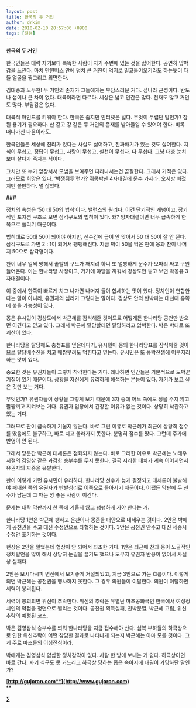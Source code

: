 ```yaml
---
layout: post
title: 한국의 두 거인
author: drkim
date: 2010-02-10 20:57:06 +0900
tags: [컬럼]
---
```

**한국의 두 거인**



한국인들은 대략 자기보다 똑똑한 사람이 자기 주변에 있는 것을 싫어한다. 공연히 압박감을 느낀다. 마치 만원버스 안에 덩치 큰 거한이 억지로 밀고들어오기라도 하는듯이 다들 얼굴을 찡그리고 외면한다. 



김대중과 노무현! 두 거인의 존재가 그들에게는 부담스러운 거다. 섬나라 근성이다. 반도나 섬이나 큰 차이 없다. 대륙이라면 다르다. 세상은 넓고 인간은 많다. 천재도 많고 거인도 많다. 부담감은 없다. 



대륙적 마인드를 키워야 한다. 한국은 좁지만 인터넷은 넓다. 무엇이 두렵단 말인가? 참된 용기가 필요하다. 산 같고 강 같은 두 거인의 존재를 받아들일 수 있어야 한다. 비록 떠나가신 다음이라도.



한국인들은 세상에 진리가 있다는 사실도 싫어하고, 진짜배기가 있는 것도 싫어한다. 지식이 무섭고, 정답이 무섭고, 사랑이 무섭고, 실천이 무섭다. 다 무섭다. 그냥 대충 눈치보며 살다가 죽자는 식이다.



그치만 또 누가 앞장서서 모범을 보여주면 따라나서는건 곧잘한다. 그래서 기적은 있다. 그러므로 희망은 있다. ‘박쟁쥐투’런가? 쥐몽박찬 4자대결에 문수 가세라. 오서방 빠졌지만 볼만하다. 멀 잖았다. 



**###**



정치의 속성은 ‘50 대 50의 법칙’이다. 밸런스의 원리다. 이건 단기적인 개념이고, 장기적인 포지션 구조로 보면 삼각구도의 법칙이 있다. 왜? 양자대결이면 너무 급속하게 한쪽으로 쏠리기 때문이다.



법칙대로 50대 50이 되어야 하지만, 선수간에 급이 안 맞아서 50 대 50이 잘 안 된다. 삼각구도로 가면 2 : 1이 되어서 팽팽해진다. 지금 박이 50을 먹은 판에 몽과 찬이 나머지 50으로 삼각형이다.



찬이 너무 일찍 망해서 솥발의 구도가 깨지려 하니 또 얼빵하게 문수가 보따리 싸고 구원 들어온다. 이는 한나라당 사정이고, 거기에 야당을 끼워서 경상도만 놓고 보면 박몽유 3자대결이다. 



이 중에서 한쪽이 빠르게 치고 나가면 나머지 둘이 합세하는 맛이 있다. 정치인이 연합한다는 말이 아니라, 유권자의 심리가 그렇다는 말이다. 경상도 안의 반박파는 대선때 유쪽에 붙을 가능성이 있다.



몽은 유시민이 경상도에서 박근혜를 잠식해줄 것이므로 어떻게든 한나라당 공천만 받으면 이긴다고 믿고 있다. 그래서 박근혜 탈당할테면 탈당하라고 압박한다. 박은 박대로 또 계산이 있다.



한나라당을 탈당해도 충청표를 얻은데다가, 유시민이 몽의 한나라당표를 잠식해줄 것이므로 탈당배수진을 치고 배짱부려도 먹힌다고 믿는다. 유시민은 또 몽박전쟁에 어부지리 하는 맛이 있다. 



중요한 것은 유권자들이 그렇게 착각한다는 거다. 왜냐하면 인간들은 기본적으로 도박꾼 기질이 있기 때문이다. 상황을 자신에게 유리하게 해석하는 본능이 있다. 자기가 보고 싶은 것만 보는 거다.



무엇인가? 유권자들이 상황을 그렇게 보기 때문에 3자 중에 어느 쪽에도 정을 주지 않고 팔짱끼고 지켜보는 거다. 유권자 입장에서 긴장할 이유가 없는 것이다. 상당히 낙관하고 있는 거다.



그러므로 판이 급속하게 기울지 않는다. 바로 그런 이유로 박근혜가 최근에 상당히 점수를 땄음에도 불구하고, 바로 치고 올라가지 못한다. 분명히 점수를 땄다. 그런데 주가에 반영이 안 된다.



그래서 당분간 박근혜 대세론은 점화되지 않는다. 바로 그러한 이유로 박근혜는 노태우 시절의 김영삼 같은 과감한 승부수를 두지 못한다. 결국 지리한 대치가 계속 이어지면서 유권자의 짜증을 유발한다.



판이 이렇게 가면 유시민이 유리하다. 한나라당 선수가 늦게 결정되고 대세론이 불발해야 패배한 쪽의 유권자가 반발심리로 이쪽으로 돌아서기 때문이다. 어쨌든 막판에 두 선수가 남는데 그 때는 깡 좋은 사람이 이긴다.



문제는 대략 막판까지 한 쪽에 기울지 않고 팽팽하게 가야 한다는 거. 



한나라당 1안은 박근혜 팽하고 운찬이나 몽준을 대안으로 내세우는 것이다. 2안은 박에게 공천권을 주고 대신 수정안으로 타협하는 것이다. 3안은 공천권 안주고 대신 세종시 수정안 포기하는 것이다.



현상은 2안을 밀었는데 협상이 안 되어서 좌초한 거다. 1안은 최근에 찬과 몽이 노골적인 정치발언을 많이 해서 상당히 눈길을 끌기도 했으나 도무지 유권자 반응이 없어서 사실상 실패다.



2안은 보시다시피 면전에서 보기좋게 거절되었고, 지금 3안으로 가는 흐름이다. 이렇게 되면 박근혜는 공천권을 행사하지 못한다. 그 경우 의원들이 이탈한다. 의원이 이탈하면 세력이 붕괴된다. 



세력이 붕괴되면 위신이 추락한다. 위신의 추락은 유별난 마초공화국인 한국에서 여성정치인의 약점을 정면으로 찔리는 것이다. 공천권 획득실패, 친박분열, 박근혜 고립, 위신추락의 예정된 코스. 



박은 김영삼식 승부수를 띄워 한나라당을 지금 접수해야 산다. 심복 부하들의 하극상으로 인한 위신추락이 어떤 참담한 결과로 나타나게 되는지 박근혜는 아마 모를 것이다. 그게 주로 마초들의 이심전심이라.



박에게는 김영삼식 얍삽한 정치감각이 없다. 사람 한 방에 보내는 거 쉽다. 하극상이면 바로 간다. 자기 식구도 못 거느리고 하극상 당하는 좁은 속아지에 대권이 가당하단 말인가?



[**http://gujoron.com**](http://www.gujoron.com)**  
** 

**∑**